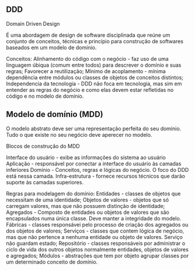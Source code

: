 ## DDD
Domain Driven Design

É uma abordagem de design de software disciplinada que reúne um conjunto de conceitos, técnicas e princípio para construção de softwares baseados em um modelo de domínio.

Conceitos:
Alinhamento do código com o negócio - faz uso de uma linguagem úbiqua (comum entre todos) para descrever o domínio e suas regras;
Favorecer a reutilização;
Mínimo de acoplamento - mínima dependência entre módulos ou classes de objetos de conceitos distintos;
Independencia da tecnologia - DDD não foca em tecnologia, mas sim em entender as regras do negócio e como elas devem estar refletidas no código e no modelo de domínio.

## Modelo de domínio (MDD)

O modelo abstrato deve ser uma representação perfeita do seu domínio. Tudo o que existe no seu negócio deve aperecer no modelo.

Blocos de construção do MDD

Interface do usuário - exibe as informações do sistema ao usuário
Aplicação - responsável por conectar a  interface do usuário às camadas inferiores
Domínio - Conceitos, regras e lógicas do negócio. O foco do DDD está nessa camada.
Infra-estrutura - fornece recursos técnicos que darão suporte às camadas superiores.

Regras para modelagem do domínio:
Entidades - classes de objetos que necessitam de uma identidade;
Objetos de valores - objetos que só carregam valores, mas que não possuem distinção de identidade;
Agregados - Composto de entidades ou objetos de valores que são encapsulados numa única classe. Deve manter a integridade do modelo.
Fábricas - classes responsávei pelo processo de criação dos agregados ou dos objetos de valores;
Serviços - classes que contem lógica de negócio, mas que não pertence a nenhuma entidade ou objeto de valores. Serviço não guardam estado;
Repositório - classes responsáveis por administrar o ciclo de vida dos outros objetos normalmente entidades, objetos de valores e agregados;
Módulos - abstrações que tem por objeto agrupar classes por um determinado conceito de domínio.
